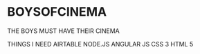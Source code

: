 # BOYSOFCINEMA

THE BOYS MUST HAVE THEIR CINEMA

THINGS I NEED
AIRTABLE
NODE.JS
ANGULAR JS
CSS 3
HTML 5
